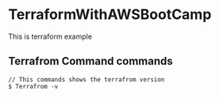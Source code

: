 # TerraformWithAWSBootCamp
This is terraform example

## Terrafrom Command commands

```shell
// This commands shows the terrafrom version
$ Terrafrom -v 

```